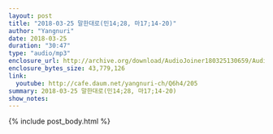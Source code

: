 ```yaml
---
layout: post
title: "2018-03-25 말한대로(민14;28, 마17;14-20)"
author: "Yangnuri"
date: 2018-03-25
duration: "30:47"
type: "audio/mp3"
enclosure_url: http://archive.org/download/AudioJoiner180325130659/AudioJoiner180325130659.mp3
enclosure_bytes_size: 43,779,126
link:
  youtube: http://cafe.daum.net/yangnuri-ch/Q6h4/205
summary: 2018-03-25 말한대로(민14;28, 마17;14-20)
show_notes:
---
```


{% include post_body.html %}
